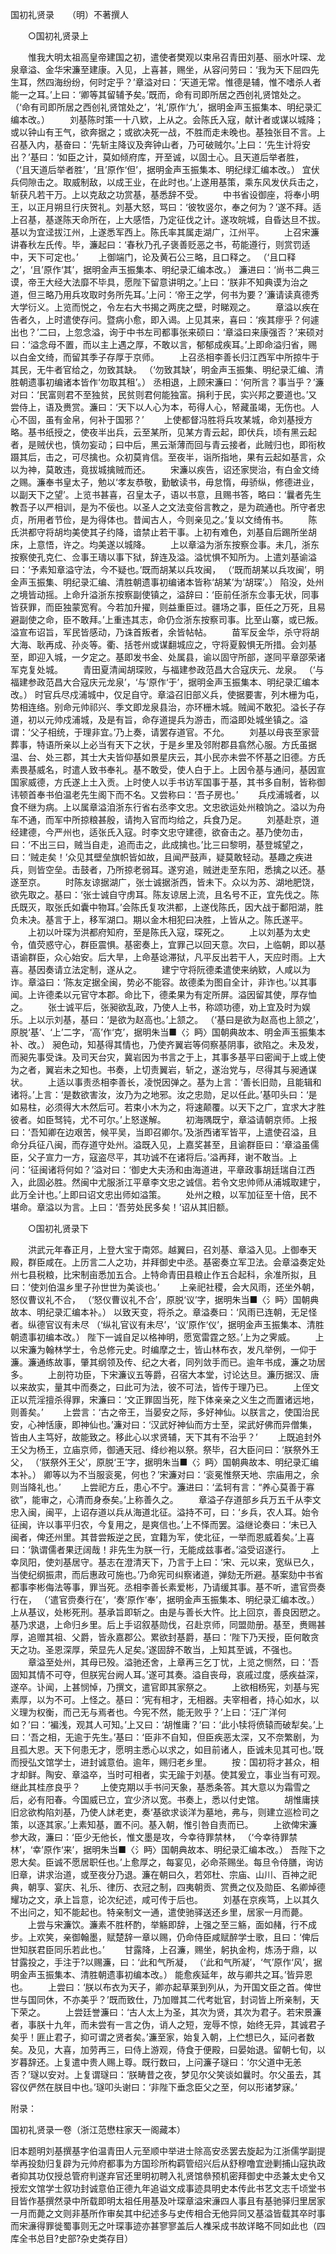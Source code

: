 国初礼贤录　　（明）不著撰人


　　○国初礼贤录上

　　惟我大明太祖高皇帝建国之初，遣使者樊观以束帛召青田刘基、丽水叶琛、龙泉章溢、金华宋濂至建康。入见，上喜甚，赐坐，从容问劳曰：‘我为天下屈四先生耳，然四海纷纷，何时定乎？’章溢对曰：‘天道无常。惟德是辅，惟不嗜杀人者能一之耳。’上曰：‘卿等其留辅予矣。’既而，命有司即所居之西创礼贤馆处之。 （‘命有司即所居之西创礼贤馆处之’，‘礼’原作‘九’，据明金声玉振集本、明纪录汇编本改。）
　　刘基陈时策一十八欵，上从之。会陈氏入寇，献计者或谋以城降；或以钟山有王气，欲奔据之；或欲决死一战，不胜而走未晚也。基独张目不言。上召基入内，基奋曰：‘先斩主降议及奔钟山者，乃可破贼尔。’上曰：‘先生计将安出？’基曰：‘如臣之计，莫如倾府库，开至诚，以固士心。且天道后举者胜， （‘且天道后举者胜’，‘且’原作‘但’，据明金声玉振集本、明纪绿汇编本改。） 宜伏兵伺隙击之。取威制敌，以成王业，在此时也。’上遂用基策，乘东风发伏兵击之，斩获凡若干万。上以克敌之功赏基，基悉辞不受。
　　中书省设御座，将奉小明王，以正月朔旦行庆贺礼。刘基大怒，骂曰：‘彼牧竖尔，奉之何为？’遂不拜。适上召基，基遂陈天命所在，上大感悟，乃定征伐之计。遂攻皖城，自昏达旦不拔。基以为宜迳拔江州，上遂悉军西上。陈氏率其属走湖广，江州平。
　　上召宋濂讲春秋左氏传。毕，濂起曰：‘春秋乃孔子褒善贬恶之书，苟能遵行，则赏罚适中，天下可定也。’
　　上御端门，论及黄石公三略，且口释之。 （‘且口释之’，‘且’原作‘其’，据明金声玉振集本、明纪录汇编本改。） 濂进曰：‘尚书二典三谟，帝王大经大法靡不毕具，愿陛下留意讲明之。’上曰：‘朕非不知典谟为治之道，但三略乃用兵攻取时务所先耳。’上问：‘帝王之学，何书为要？’濂请读真德秀大学衍义。上览而悦之，令左右大书揭之两庑之壁，时睇观之。
　　章溢以疾在告者久，上时遣使存问。暨病小愈，即入谒。上见其来，喜曰：‘疾其瘳乎？何遽出也？’二曰，上忽念溢，询于中书左司都事张来硕曰：‘章溢曰来康强否？’来硕对曰：‘溢念母不置，而以主上遇之厚，不敢以言，郁郁成疾耳。’上即命溢归省，赐以白金文绮，而留其季子存厚于京师。
　　上召丞相李善长归江西军中所掠牛于其民，无牛者官给之，勿致其缺。 （‘勿致其缺’，明金声玉振集、明纪录汇编、清胜朝遗事初编诸本皆作‘勿取其租’。） 丞相退，上顾宋濂曰：‘何所言？事当乎？’濂对曰：‘民富则君不至独贫，民贫则君何能独富。捐利于民，实兴邦之要道也。’又尝侍上，语及赉赏。濂曰：‘天下以人心为本，苟得人心，帑藏虽竭，无伤也。人心不固，虽有金帛，何补于国邪？’
　　上使都督冯胜将兵攻某城，命刘基授方略。基书纸授之，使夜半出兵，云至某所，见某方青云起，即伏兵，顷有黑云起者，是贼伏也，慎勿妄动；曰中后，黑云渐薄而回与青云接者，此贼归也，即衔枚蹑其后，击之，可尽擒也。众初莫肯信。至夜半，诣所指地，果有云起如基言，众以为神，莫敢违，竟拔城擒贼而还。
　　宋濂以疾告，诏还家爕治，有白金文绮之赐。濂奉书皇太子，勉以‘孝友恭敬，勤敏读书，毋怠惰，毋骄纵，修德进业，以副天下之望’。上览书甚喜，召皇太子，语以书意，且赐书答，略曰：‘曩者先生教吾子以严相训，是为不佞也。以圣人之文法变俗言教之，是为疏通也。所守者忠贞，所用者节俭，是为得体也。昔闻古人，今则亲见之。’复以文绮侑书。
　　陈氏洪都守将胡均美使其子约降，谙禁止若干事。上初有难色，刘基自后踢所坐胡床，上意悟，许之。均美遂以城降。
　　上以章溢为浙东按察佥事。未几，浙东按察使孔克仁、佥事王璹以事下狱，辞连及溢。溢忧惧不知所为。上遣刘基谕溢曰：‘予素知章溢守法，今不疑也。’既而胡某以兵攻闽， （‘既而胡某以兵攻闽’，明金声玉振集、明纪录汇编、清胜朝遗事初编诸本皆称‘胡某’为‘胡琛’。） 陷没，处州之境皆动摇。上命升溢浙东按察副使镇之，溢辞曰：‘臣前任浙东佥事无状，同事皆获罪，而臣独蒙宽宥。今若加升擢，则益重臣过。疆场之事，臣任之万死，且易避副使之命，臣不敢拜。’上重违其志，命仍佥浙东按察司事。比至山寨，或已叛。溢宣布诏旨，军民皆感动，乃诛首叛者，余皆帖帖。
　　苗军反金华，杀守将胡大海、耿再成、孙炎等。衢、括苍州或谋翻城应之，守将夏毅惧无所措。会刘基至，即迎入城，一夕定之。基即发书金、处属县，谕以固守所部，遂同平章邵荣诸军克复处城。
　　青田夏清闻胡琛败，与福建参政范昌大合寇庆元、龙泉。 （‘与福建参政范昌大合寇庆元龙泉’，‘与’原作‘于’，据明金声玉振集本、明纪录汇编本改。） 时官兵尽戍浦城中，仅足自守。章溢召旧部义兵，使据要害，列木栅为屯，势相连络。别命元帅祁兴、季文即龙泉县治，亦环栅木城。贼闻不敢犯。溢长子存道，初以元帅戍浦城，及是有旨，命存道提兵为游击，而溢即处城坐镇之。溢谓：‘父子相统，于理非宜。’乃上奏，请罢存道官。不允。
　　刘基以母丧至家营葬事，特语所亲以上必当有天下之状，于是乡里及邻附郡县翕然心服。方氏虽据温、台、处三郡，其士大夫皆仰基如景星庆云，其小民亦未尝不怀基之旧德。方氏素畏基威名，时遣人致书奉礼。基不敢受，使人白于上。上因令基与通问，基因宣国家威德，方氏遂上土入贡。上时使人以手书访军国事于基，其书多自制，皆称御讳顿首奉书伯温老先生阁下而不名。又尝称曰：‘吾子房也。’
　　兵戍浦城者，以食不继为病。上以属章溢洎浙东行省右丞李文忠。文忠欲运处州粮饷之。溢以为舟车不通，而军中所掠粮甚殷，请拘入官而均给之，兵食乃足。
　　刘基赴京，道经建德，今严州也，适张氏入寇。时李文忠守建德，欲奋击之。基乃使勿击，曰：‘不出三曰，贼当自走，追而击之，此成擒也。’比三曰黎明，基登城望之，曰：‘贼走矣！’众见其壁垒旗帜皆如故，且闻严鼓声，疑莫敢轻动。基趣之疾进兵，则皆空垒。击鼓者，乃所掠老弱耳。遂穷追，贼迸走至东阳，悉擒之以还。基遂至京。
　　时陈友谅据湖广，张士诚据浙西，皆未下。众以为苏、湖地肥饶，欲先取之。基曰：‘张士诚自守虏耳。陈友谅居上流，且名号不正，宜先伐之。陈氏既灭，取张氏如囊中物耳。’会陈氏复攻洪都，上遂伐陈氏，因大战于鄱阳湖，胜负未决。基言于上，移军湖口。期以金木相犯曰决胜，上皆从之。陈氏遂平。
　　上初以叶琛为洪都府知府，至是陈氏入寇，琛死之。
　　上以刘基为太史令，值荧惑守心，群臣震惧。基密奏上，宜罪己以回天意。次曰，上临朝，即以基语谕群臣，众心始安。后大旱，上命基谂滞狱，凡平反出若干人，天应时雨。上大喜。基因奏请立法定制，遂从之。
　　建宁守将阮德柔遣使来纳欵，人咸以为诈。章溢曰：‘陈友定据全闽，势必不能容。故德柔为图自全计，非诈也。’以其事闻。上许德柔以元官守本郡。命比下，德柔果为有定所屏。溢因留其使，厚存恤之。
　　张士诚平后，张昶欲乱政，乃使人上书，称颂功德，劝上宜及时为娱乐。上以示刘基，基曰：‘是欲为赵高也。’上颔之。 （‘基曰是欲为赵高也上颔之’，原脱‘基’、‘上’二字，‘高’作‘克’，据明朱当■〈氵眄〉国朝典故本、明金声玉振集本补、改。） 昶色动，知基得其情也，乃使齐翼岩等伺察基阴事，欲陷之。未及发，而昶先事受诛。及司天台灾，冀岩因为书言之于上，其事多基平曰密闻于上或上使为之者，翼岩未之知也。书奏，上切责翼岩，斩之，遂治党与，尽得其与昶通谋状。
　　上适以事责丞相李善长，凌悦因弹之。基为上言：‘善长旧勋，且能辑和诸将。’上言：‘是数欲害汝，汝乃为之地邪。汝之忠勋，足以任此。’基叩头曰：‘是如易柱，必须得大木然后可。若束小木为之，将速颠覆。以天下之广，宜求大才胜彼者。如臣驽钝，尤不可尔。’上怒遂解。
　　初海隅既宁，章溢请朝京师。上报曰：‘吾知卿在边艰苦，候平吴，当即召卿尔。’及浙西诸军皆平，上遣使召溢，且命分兵征八闽，而存道守处州。溢既入见，上嘉奖甚至，且谕群臣曰：‘章溢虽儒臣，父子宣力一方，寇盗尽平，其功诚不在诸将后。’溢再拜，谢不敢当。上问：‘征闽诸将何如？’溢对曰：‘御史大夫汤和由海道进，平章政事胡廷瑞自江西入，此固必胜。然闽中尤服浙江平章李文忠之诚信。若令文忠帅师从浦城取建宁，此万全计也。’上即曰诏文忠出师如溢策。
　　处州之粮，以军加征至十倍，民不堪命。章溢以为言。上曰：‘吾劳处民多矣！’诏从其旧额。

　　○国初礼贤录下

　　洪武元年春正月，上登大宝于南郊。越翼曰，召刘基、章溢入见。上御奉天殿，群臣咸在。上历言二人之功，并拜御史中丞。基密奏立军卫法。会章溢奏定处州七县税粮，比宋制亩悉加五合。上特命青田县粮止作五合起科，余准所拟，且曰：‘使刘伯温乡里子孙世世为美谈也。’
　　上亲祀社稷，会大风雨，还坐外朝，怒仪曹议礼不合， （‘怒仪曹议礼不合’，原脱‘议’字，据明朱当■〈氵眄〉国朝典故本、明纪录汇编本补。） 以致天变，将杀之。章溢奏曰：‘风雨已连朝，无足怪者。纵德官议有未尽 （‘纵礼官议有未尽’，‘议’原作‘仪’，据明金声玉振集本、清胜朝遗事初编本改。） 陛下一诚自足以格神明，愿宽雷霆之怒。’上为之霁威。
　　上以宋濂为翰林学士，令总修元史。时编摩之士，皆山林布衣，发凡举例，一仰于濂。濂通练故事，肇其纲领及传、纪之大者，同列敛手而已。逾年书成，濂之功居多。
　　上剖符功臣，下宋濂议五等爵，召宿大本堂，讨论达旦。濂历据汉、唐以来故实，量其中而奏之，曰此可为法，彼不可法，皆传于理乃已。
　　上侄文正以荒淫擅杀得罪，宋濂曰：‘文正罪固当死，陛下体亲亲之义生之而置诸远地，则善矣。’
　　上尝言：‘古之帝王，当晏安之际，多好神仙。以朕言之，使国治民安，心神恬康，即神仙也。’濂对曰：‘汉武好神仙而方士至，梁武好佛而异僧集，皆由人主笃好，故能致之。移此心以求贤辅，天下其有不治乎？’
　　上既追封外王父为杨王，立庙京师，御通天冠、绛纱袍以祭。祭毕，召大臣问曰：‘朕祭外王父， （‘朕祭外王父’，原脱‘王’字，据明朱当■〈氵眄〉国朝典故本、明纪录汇编本补。） 卿等以为不当服衮冕，何也？’宋濂对曰：‘衮冕惟祭天地、宗庙用之，余则当降礼也。’
　　上尝祀方丘，患心不宁。濂进曰：‘孟轲有言：“养心莫善于寡欲”，能审之，心清而身泰矣。’上称善久之。
　　章溢子存道部乡兵万五千从李文忠入闽，闽平，上诏存道以兵从海道北征。溢持不可，曰：‘乡兵，农人耳。始令征闽，许以事平归农，今复用之，是爽信也。’上不怿而罢。溢继论奏曰：‘未已入闽者，俾还州里。其昔尝叛逆之民，宜籍为军，使北征，一举而恩威着矣。’上喜曰：‘孰谓儒者果迂阔哉！非先生为朕一行，无能成兹事者。’溢受诏遂行。
　　上幸凤阳，使刘基居守。基志在澄清天下，乃言于上曰：‘宋、元以来，宽纵已久，当使纪纲振肃，而后惠政可施也。’乃命宪司纠察诸道，弹劾无所避。基案劾中书省都事李彬侮法等事，罪当死。丞相李善长素爱彬，乃请缓其事。基不听，遣官赍奏行在， （‘遣官赍奏行在’，‘奏’原作‘奉’，据明金声玉振集本、明纪录汇编本改。） 上从基议，处彬死刑。基承旨即斩之。由是与善长大忤。比上回京，善良因愬之。基乃求退，上命归乡里。后上手诏叙基勋伐，召赴京师，同盟勋册。基至，赉赐甚厚，追赠其祖、父爵，皆永嘉郡公。累欲封基爵，基曰：‘陛下乃天授，臣何敢贪天之功。圣恩深厚，荣显先人足矣。’遂固辞不敢当，上知其至诚，不强也。
　　章溢至处州，其母已殁。溢驰还舍，上章再三乞丁忧，上览之恻然，曰：‘吾固知其情不可夺，但朕宪台阙人耳。’遂可其奏。溢自丧母，哀戚过度，感疾益深，遂卒。讣闻，上甚悯悼，乃撰文，遣官即其家祭之。
　　上欲相杨宪，刘基与宪素厚，以为不可。上怪之。基曰：‘宪有相才，无相器。夫宰相者，持心如水，以义理为权衡，而己无与焉者也。今宪不然，能无败乎？’上曰：‘汪广洋何如？’曰：‘褊浅，观其人可知。’上又曰：‘胡惟庸？’曰：‘此小犊将偾辕而破犁矣。’上曰：‘吾之相，无逾于先生。’基曰：‘臣非不自知，但臣疾恶太深，又不奈繁剧，为且孤大恩。天下何患无才，愿明主悉心以求之，如目前诸人，臣诚未见其可也。’既而授弘文馆学士，进封诚意伯。逾年，赐归老乡里。
　　按：国初将才甚众，相才却鲜。陶安、章溢卒，当时可相者，实无踰于刘基。使其爰立，事业当有可观。继此其桂彦良乎？
　　上使克期以手书问天象，基悉条答。其大意以为霜雪之后，必有阳春。今国威已立，宜少济以宽。书奏上，悉以付史馆。
　　胡惟庸挟旧忿欲构陷刘基，乃使人訹老吏，奏‘基欲求谈洋为墓地，弗与，则建立巡检司之策，以逐其家。’上素知基，置不问。基入朝，惟引咎自责而已。
　　上欲俾宋濂参大政，濂曰：‘臣少无他长，惟文墨是攻，今幸待罪禁林， （‘今幸待罪禁林’，‘幸’原作‘来’，据明朱当■〈氵眄〉国朝典故本、明纪录汇编本改。） 吾陛下之恩大矣。臣诚不愿居职任也。’上愈厚之，每宴见，必命茶赐坐。每旦令侍膳，询访旧章，讲求治道，或至夜分乃退。濂在朝曰久，若郊杜、宗庙、山川、百神之祀典，朝享、宴庆、礼乐、律历、衣冠之制，四夷朝贡、赏赉之仪及勋臣、名卿焯德耀功之文，承上旨意，论次纪述，咸可传于后也。
　　刘基在京疾笃，上以其久不出问之，知不能起也。特亲制文一通，遣使驰驿送还乡里，居家一月而薨。
　　上尝与宋濂饮。濂素不胜杯酌，举觞即辞，上强之至三觞，面如赭，行不成步。上欢笑，亲御翰墨，赋楚辞一章以赐，仍命侍臣咸赋醉学士歌，且曰：‘俾后世知朕君臣同乐若此也。’
　　甘露降，上召濂，赐坐，躬执金枸，炼汤于鼎，以甘露投之，手注于?以赐濂，曰：‘此和气所凝， （‘此和气所凝’，‘气’原作‘风’，据明金声玉振集本、清胜朝遗事初编本改。） 能愈疾延年，故与卿共之耳。’皆异恩也。
　　上尝曰：‘朕以布衣为天子，卿亦起草莱到列从，为开国文臣之首。俾世世与国同休，不亦美乎？’既而致仕，乃加赠其二代考妣官，封词皆上所亲制，天下荣之。
　　上尝廷誉濂曰：‘古人太上为圣，其次为贤，其次为君子。若宋景濂者，事朕十九年，而未尝有一言之伪，诮人之短，宠辱不惊，始终无异，其诚君子矣乎！匪止君子，抑可谓之贤者矣。’濂至家，始复入朝，上伫想已久，延问者数矣。及见，大喜，加劳再三，曰侍上游观，侍食于便殿，曰晏始退。留朝七旬，以岁暮辞还。上复遣中贵人赐上尊。既行数曰，上问濂子璲曰：‘尔父道中无恙否？’璲以安对。上复谓璲曰：‘朕畴昔之夜，梦见尔父笑谈如曩时。尔父虽去，其容仪俨然在朕目中也。’璲叩头谢曰：‘非陛下垂念臣父之至，何以形诸梦寐。’

附录：

国初礼贤录一卷（浙江范懋柱家天一阁藏本）

旧本题明刘基撰基字伯温青田人元至顺中举进士除高安丞罢去旋起为江浙儒学副提举再投劾归复辟为元帅府都事为方国珍所构羁管绍兴后从舒穆噜宜逊剿捕山寇执政者抑其功仅授总管府判遂弃官还里明初聘入礼贤馆叅预机密拜御史中丞兼太史令又授宏文馆学士叙功封诚意伯正德九年追谥文成事迹具明史本传此书艺文志千顷堂书目皆作基撰然录中所载即明太祖任用基及叶琛章溢宋濓四人事且有基驰驿归里居家一月而薨之文则非基所作审矣其中纪述多与史传相合无他异同又基溢皆载其卒时事而宋濓得罪徙蜀事则无之叶琛事迹亦甚寥寥盖后人襍采成书故详略不同如此也（四库全书总目?史部?杂史类存目）
